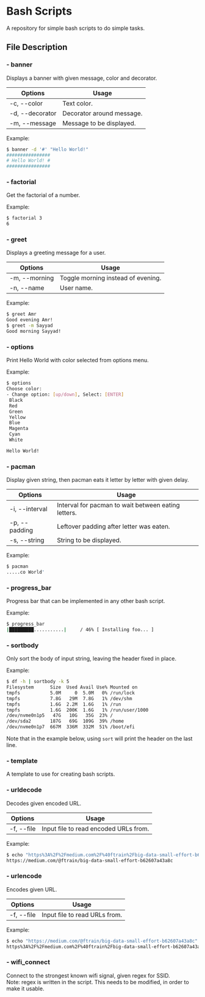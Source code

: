 # Bash Scripts

A repository for simple bash scripts to do simple tasks.


## File Description

### - banner
Displays a banner with given message, color and decorator.

| Options         | Usage                     |
| --------------- | ------------------------- |
| -c, --color     | Text color.               |
| -d, --decorator | Decorator around message. |
| -m, --message   | Message to be displayed.  |

Example:
```bash
$ banner -d '#' "Hello World!"
################
# Hello World! #
################
```

### - factorial
Get the factorial of a number.

Example:
```bash
$ factorial 3
6
```

### - greet
Displays a greeting message for a user.

| Options         | Usage                               |
| --------------- | ----------------------------------- |
| -m, --morning   | Toggle morning instead of evening.  |
| -n, --name      | User name.                          |

Example:
```bash
$ greet Amr
Good evening Amr!
$ greet -m Sayyad
Good morning Sayyad!
```

### - options
Print Hello World with color selected from options menu.

Example:
```bash
$ options
Choose color:
- Change option: [up/down], Select: [ENTER] 
 Black 
 Red 
 Green 
 Yellow 
 Blue 
 Magenta 
 Cyan 
 White 

Hello World!
```

### - pacman
Display given string, then pacman eats it letter by letter with given delay.

| Options         | Usage                                               |
| --------------- | --------------------------------------------------- |
| -i, --interval  | Interval for pacman to wait between eating letters. |
| -p, --padding   | Leftover padding after letter was eaten.            |
| -s, --string    | String to be displayed.                             |

Example:
```bash
$ pacman
.....co World'
```

### - progress_bar
Progress bar that can be implemented in any other bash script.

Example:
```bash
$ progress_bar 
|█████████...........|     / 46% [ Installing foo... ]
```

### - sortbody
Only sort the body of input string, leaving the header fixed in place.

Example:
```bash
$ df -h | sortbody -k 5
Filesystem      Size  Used Avail Use% Mounted on
tmpfs           5.0M     0  5.0M   0% /run/lock
tmpfs           7.8G   29M  7.8G   1% /dev/shm
tmpfs           1.6G  2.2M  1.6G   1% /run
tmpfs           1.6G  200K  1.6G   1% /run/user/1000
/dev/nvme0n1p5   47G   10G   35G  23% /
/dev/sda2       187G   69G  109G  39% /home
/dev/nvme0n1p7  667M  336M  332M  51% /boot/efi
```
Note that in the example below, using `sort` will print the header on the last line.

### - template
A template to use for creating bash scripts.

### - urldecode
Decodes given encoded URL.

| Options    | Usage                                 |
| ---------- | ------------------------------------- |
| -f, --file | Input file to read encoded URLs from. |

Example:
```bash
$ echo "https%3A%2F%2Fmedium.com%2F%40ftrain%2Fbig-data-small-effort-b62607a43a8c" | urldecode 
https://medium.com/@ftrain/big-data-small-effort-b62607a43a8c
```

### - urlencode
Encodes given URL.

| Options    | Usage                         |
| ---------- | ----------------------------- |
| -f, --file | Input file to read URLs from. |

Example:
```bash
$ echo "https://medium.com/@ftrain/big-data-small-effort-b62607a43a8c" | urlencode 
https%3A%2F%2Fmedium.com%2F%40ftrain%2Fbig-data-small-effort-b62607a43a8c
```

### - wifi_connect
Connect to the strongest known wifi signal, given regex for SSID.<br>
Note: regex is written in the script. This needs to be modified, in order to make it usable.
